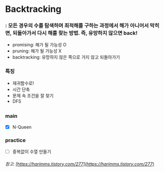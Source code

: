 # Backtracking

### : 모든 경우의 수를 탐색하며 최적해를 구하는 과정에서 해가 아니어서 막히면, 되돌아가서 다시 해를 찾는 방법. 즉, 유망하지 않으면 back!

 - promising: 해가 될 가능성 O
 - pruning: 해가 될 가능성 X
 - backtracking: 유망하지 않은 쪽으로 가지 않고 되돌아가기

### 특징
- 재귀함수로!
- 시간 단축
- 문제 속 조건을 잘 찾기
- DFS

##
### main
- [x] N-Queen
### practice
- [ ] 중복없이 수열 만들기


###### 참고: [https://harimms.tistory.com/277](https://harimms.tistory.com/277)
